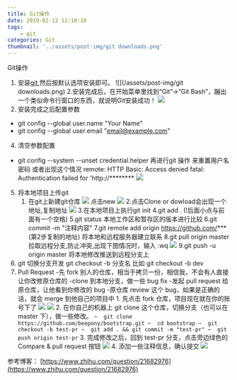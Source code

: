 ```yaml
---
title: Git操作
date: 2019-02-12 12:10:10
tags:
    - git
categories: Git
thumbnail: '../assets/post-img/git downloads.png'
---
```

Git操作
<!-- more -->
1. 安装[git](https://git-scm.com/),然后按默认选项安装即可。
![](/assets/post-img/git downloads.png)
2.安装完成后，在开始菜单里找到“Git”->“Git Bash”，蹦出一个类似命令行窗口的东西，就说明Git安装成功！
![](/assets/post-img/gitbash.png)
3. 安装完成之后配置参数
- git config --global user.name "Your Name"
- git config --global user.email "email@example.com"
4. 清空参数配置
- git config --system --unset credential.helper
再进行git 操作 来重置用户名密码
或者出现这个情况
remote: HTTP Basic: Access denied
fatal: Authentication failed for 'http://********
![](/assets/post-img/giterr.png)
5. 将本地项目上传git
   1. 在git上新建git仓库
   ![](/assets/post-img/newgit.png)
   点击new
   ![](/assets/post-img/new-res.png)
   2.点击Clone or dowload会出现一个地址,复制地址
   ![](/assets/post-img/copyAddress.png)
   3.在本地项目上执行git init
   4.git add . (!后面小点与前面有一个空格)
   5.git status 本地工作区和暂存区的版本进行比较
   6.git commit -m "注释内容"
   7.git remote add origin https://github.com/*** (第2步复制的地址)
     将本地和远程服务器建立联系
   8.git pull origin master
    拉取远程分支,防止冲突,出现下图情况时，输入   :wq
    ![](/assets/post-img/copyAddress.png)
   9.git push -u origin master
    将本地修改推送到远程分支上
  6. git 切换分支开发
  git checkout -b 分支名
  比如 git checkout -b dev
  7. Pull Request
    -先 fork 别人的仓库，相当于拷贝一份，相信我，不会有人直接让你改修原仓库的
    -clone 到本地分支，做一些 bug fix
    -发起 pull request 给原仓库，让他看到你修改的 bug
    -原仓库 review 这个 bug，如果是正确的话，就会 merge 到他自己的项目中
    1. 先点击 fork 仓库，项目现在就在你的账号下了
    ![](/assets/fork.jpg)
    ![](/assets/local.jpg)
    2. 在你自己的机器上 git clone 这个仓库，切换分支（也可以在 master 下），做一些修改。
    ```
    ~  git clone https://github.com/beepony/bootstrap.git
    ~  cd bootstrap
    ~  git checkout -b test-pr
    ~  git add . && git commit -m "test-pr"
    ~  git push origin test-pr
    ```
    3. 完成修改之后，回到 test-pr 分支，点击旁边绿色的 Compare & pull request 按钮
    ![](/assets/pull.jpg)
    4. 添加一些注释信息，确认提交
    ![](/assets/pull-request.jpg)


参考博客：
[https://www.zhihu.com/question/21682976](https://www.zhihu.com/question/21682976)

